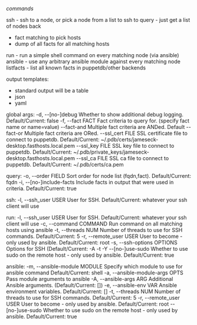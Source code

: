 *commands*

ssh - ssh to a node, or pick a node from a list to ssh to
query - just get a list of nodes back
 - fact matching to pick hosts
 - dump of all facts for all matching hosts

run - run a simple shell command on every matching node (via ansible)
ansible - use any arbitrary ansible module against every matching node
listfacts - list all known facts in puppetdb/other backends

output templates:
 - standard output will be a table
 - json
 - yaml


global args:
    -d, --[no-]debug                 Whether to show additional debug logging. Default/Current: false
    -f, --fact FACT                  Fact criteria to query for. (specify fact name or name=value)
        --fact-and                   Multiple fact criteria are ANDed. Default
        --fact-or                    Multiple fact criteria are ORed.
        --ssl_cert FILE              SSL certificate file to connect to puppetdb. Default/Current: ~/.pdb/certs/jameseck-desktop.fasthosts.local.pem
        --ssl_key FILE               SSL key file to connect to puppetdb. Default/Current: ~/.pdb/private_keys/jameseck-desktop.fasthosts.local.pem
        --ssl_ca FILE                SSL ca file to connect to puppetdb. Default/Current: ~/.pdb/certs/ca.pem

query:
    -o, --order FIELD                Sort order for node list (fqdn,fact). Default/Current: fqdn
    -i, --[no-]include-facts         Include facts in output that were used in criteria. Default/Current: true

ssh:
    -l, --ssh_user USER              User for SSH. Default/Current: whatever your ssh client will use

run:
    -l, --ssh_user USER              User for SSH. Default/Current: whatever your ssh client will use
    -c, --command COMMAND            Run command on all matching hosts using ansible
    -t, --threads NUM                Number of threads to use for SSH commands. Default/Current: 5
    -r, --remote_user USER           User to become - only used by ansible. Default/Current: root
    -s, --ssh-options OPTIONS        Options for SSH (Default/Current: -A -t -Y
        --[no-]use-sudo              Whether to use sudo on the remote host - only used by ansible. Default/Current: true

ansible:
    -m, --ansible-module MODULE      Specify which module to use for ansible command Default/Current: shell
    -a, --ansible-module-args OPTS   Pass module arguments to ansible
    -A, --ansible-args ARG           Additional Ansible arguments. (Default/Current: [])
    -e, --ansible-env VAR            Ansible environment variables. Default/Current: []
    -t, --threads NUM                Number of threads to use for SSH commands. Default/Current: 5
    -r, --remote_user USER           User to become - only used by ansible. Default/Current: root
        --[no-]use-sudo              Whether to use sudo on the remote host - only used by ansible. Default/Current: true

